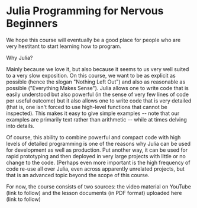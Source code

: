 # Julia Programming for Nervous Beginners

We hope this course will eventually be a good place for people who are very hestitant to start learning how to program.

Why Julia?

Mainly because we love it, but also because it seems to us very well suited to a very slow exposition. On this course, we want to be as explicit as possible (hence the slogan "Nothing Left Out") and also as reasonable as possible ("Everything Makes Sense"). Julia allows one to write code that is easily understood but also powerful (in the sense of very few lines of code per useful outcome) but it also allows one to write code that is very detailed (that is, one isn't forced to use high-level functions that cannot be inspected). This makes it easy to give simple examples -- note that our examples are primarily text rather than arithmetic -- while at times delving into details.

Of course, this ability to combine powerful and compact code with high levels of detailed programming is one of the reasons why Julia can be used for development as well as production. Put another way, it can be used for rapid prototyping and then deployed in very large projects with little or no change to the code. (Perhaps even more important is the high frequency of code re-use all over Julia, even across apparently unrelated projects, but that is an advanced topic beyond the scope of this course.

For now, the course consists of two sources: the video material on YouTube (link to follow) and the lesson documents (in PDF format) uploaded here (link to follow)

